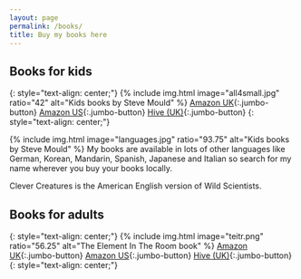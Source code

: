 ```yaml
---
layout: page
permalink: /books/
title: Buy my books here
---
```

## Books for kids
{: style="text-align: center;"}
{% include img.html image="all4small.jpg" ratio="42" alt="Kids books by Steve Mould" %}
[Amazon UK](https://amzn.to/2E13qwu){:.jumbo-button} [Amazon US](https://amzn.to/2NlMbKB){:.jumbo-button}
[Hive (UK)](https://www.hive.co.uk/Search/Childrens?Author=Steve+Mould&fq=-121488){:.jumbo-button}
{: style="text-align: center;"}

{% include img.html image="languages.jpg" ratio="93.75" alt="Kids books by Steve Mould" %}
My books are available in lots of other languages like German, Korean, Mandarin, Spanish, Japanese and Italian so search for my name wherever you buy your books locally.

Clever Creatures is the American English version of Wild Scientists. 
## Books for adults
{: style="text-align: center;"}
{% include img.html image="teitr.png" ratio="56.25" alt="The Element In The Room book" %}
[Amazon UK](https://amzn.to/2E13qwu){:.jumbo-button} [Amazon US](https://amzn.to/2NlMbKB){:.jumbo-button}
[Hive (UK)](https://www.hive.co.uk/Search/Humour?Author=Steve+Mould&fq=-122257){:.jumbo-button}
{: style="text-align: center;"}